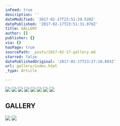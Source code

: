 ```yaml
---
inFeed: true
description: ''
dateModified: '2017-02-17T23:51:29.520Z'
datePublished: '2017-02-17T23:51:31.078Z'
title: GALLERY
author: []
publisher: {}
via: {}
hasPage: true
sourcePath: _posts/2017-02-17-gallery.md
starred: false
datePublishedOriginal: '2017-02-17T23:27:10.893Z'
url: gallery/index.html
_type: Article

---
```

![](https://the-grid-user-content.s3-us-west-2.amazonaws.com/7f095008-4f18-4d55-b491-466915d24a56.gif)
![](https://the-grid-user-content.s3-us-west-2.amazonaws.com/f248f861-37fd-42d5-8a1f-95ae72b98ca7.gif)
![](https://the-grid-user-content.s3-us-west-2.amazonaws.com/78401afd-3d24-49d8-83dd-ce86bf9fbe33.gif)
![](https://the-grid-user-content.s3-us-west-2.amazonaws.com/6de2979e-ff69-4cd6-b888-8ac841faecd4.gif)
![](https://the-grid-user-content.s3-us-west-2.amazonaws.com/26b4e622-a0f3-415d-826a-5f121c38e5f8.gif)
![](https://the-grid-user-content.s3-us-west-2.amazonaws.com/72d9b947-9e37-4b87-8ca1-e71bff94ef86.gif)
![](https://the-grid-user-content.s3-us-west-2.amazonaws.com/92871551-a96f-4222-a542-7933b117a0db.gif)
![](https://the-grid-user-content.s3-us-west-2.amazonaws.com/b4c30415-dc28-453b-97b4-42a210e43bec.gif)

## GALLERY
![](https://the-grid-user-content.s3-us-west-2.amazonaws.com/efb56279-1b00-42c8-aebb-97184dadca1d.gif)
![](https://the-grid-user-content.s3-us-west-2.amazonaws.com/eafde10b-c7b6-46bf-b017-414c6fb90ebe.gif)